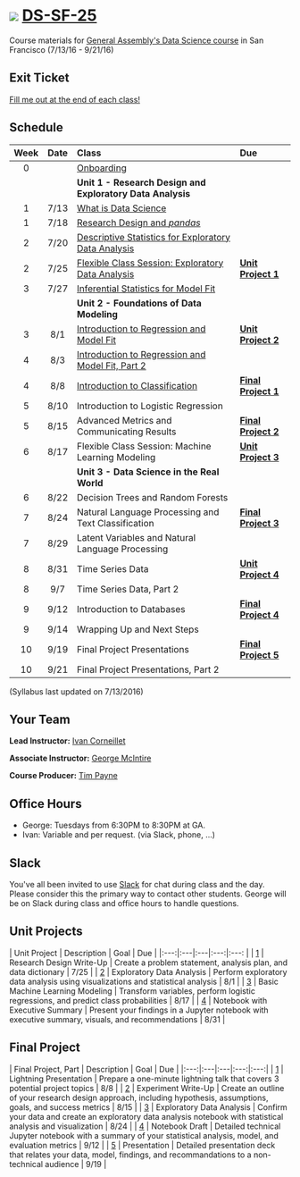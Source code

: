 # ![](https://ga-dash.s3.amazonaws.com/production/assets/logo-9f88ae6c9c3871690e33280fcf557f33.png) [DS-SF-25](https://github.com/ga-students/DS-SF-25)

Course materials for [General Assembly's Data Science course](https://generalassemb.ly/education/data-science/san-francisco) in San Francisco (7/13/16 - 9/21/16)

## Exit Ticket

[Fill me out at the end of each class!](http://tiny.cc/ds-sf-25)

## Schedule

| Week | Date | Class | Due |
|:---:|:---:|:---|:---|
| 0 | | [Onboarding](./onboarding) | |
| | | **Unit 1 - Research Design and Exploratory Data Analysis** |
| 1 | 7/13 | [What is Data Science](./classes/01) | |
| 1 | 7/18 | [Research Design and _pandas_](./classes/02) | |
| 2 | 7/20 | [Descriptive Statistics for Exploratory Data Analysis](./classes/03) | |
| 2 | 7/25 | [Flexible Class Session: Exploratory Data Analysis](./classes/04) | **[Unit Project 1](./unit-projects/1)** |
| 3 | 7/27 | [Inferential Statistics for Model Fit](./classes/05) | |
| | | **Unit 2 - Foundations of Data Modeling** | |
| 3 | 8/1 | [Introduction to Regression and Model Fit](./classes/06) | **[Unit Project 2](./unit-projects/2)** |
| 4 | 8/3 | [Introduction to Regression and Model Fit, Part 2](./classes/07) | |
| 4 | 8/8 | [Introduction to Classification](./classes/08) | **[Final Project 1](./final-project/1)** |
| 5 | 8/10 | Introduction to Logistic Regression | |
| 5 | 8/15 | Advanced Metrics and Communicating Results | **[Final Project 2](./final-project/2)** |
| 6 | 8/17 | Flexible Class Session: Machine Learning Modeling | **[Unit Project 3](./unit-projects/3)** |
| | | **Unit 3 - Data Science in the Real World** | |
| 6 | 8/22 | Decision Trees and Random Forests | |
| 7 | 8/24 | Natural Language Processing and Text Classification | **[Final Project 3](./final-project/3)** |
| 7 | 8/29 | Latent Variables and Natural Language Processing | |
| 8 | 8/31 | Time Series Data | **[Unit Project 4](./unit-projects/4)** |
| 8 | 9/7 | Time Series Data, Part 2 | |
| 9 | 9/12 | Introduction to Databases | **[Final Project 4](./final-project/4)** |
| 9 | 9/14 | Wrapping Up and Next Steps | |
| 10 | 9/19 | Final Project Presentations | **[Final Project 5](./final-project/5)** |
| 10 | 9/21 | Final Project Presentations, Part 2 | |

(Syllabus last updated on 7/13/2016)

## Your Team

**Lead Instructor:** [Ivan Corneillet](mailto:ivan+GA@paspeur.com)

**Associate Instructor:** [George McIntire](mailto:geo.mcintire@gmail.com)

**Course Producer:** [Tim Payne](mailto:timothy.payne@generalassemb.ly)

## Office Hours

- George: Tuesdays from 6:30PM to 8:30PM at GA.
- Ivan: Variable and per request.  (via Slack, phone, ...)

## Slack

You've all been invited to use [Slack](https://ds-sf-25.slack.com) for chat during class and the day.  Please consider this the primary way to contact other students.  George will be on Slack during class and office hours to handle questions.

## Unit Projects

| Unit Project | Description | Goal | Due |
|:---:|:---|:---|:---:|:---: |
| [1](./unit-projects/1) | Research Design Write-Up | Create a problem statement, analysis plan, and data dictionary | 7/25 |
| [2](./unit-projects/2) | Exploratory Data Analysis | Perform exploratory data analysis using visualizations and statistical analysis | 8/1 |
| [3](./unit-projects/3) | Basic Machine Learning Modeling | Transform variables, perform logistic regressions, and predict class probabilities | 8/17 |
| [4](./unit-projects/4) | Notebook with Executive Summary | Present your findings in a Jupyter notebook with executive summary, visuals, and recommendations | 8/31 |

## Final Project

| Final Project, Part | Description | Goal | Due |
|:---:|:---|:---|:---:|:---:|
| [1](./final-project/1) | Lightning Presentation | Prepare a one-minute lightning talk that covers 3 potential project topics | 8/8 |
| [2](./final-project/2) | Experiment Write-Up | Create an outline of your research design approach, including hypothesis, assumptions, goals, and success metrics | 8/15 |
| [3](./final-project/3) | Exploratory Data Analysis | Confirm your data and create an exploratory data analysis notebook with statistical analysis and visualization | 8/24 |
| [4](./final-project/4) | Notebook Draft | Detailed technical Jupyter notebook with a summary of your statistical analysis, model, and evaluation metrics | 9/12 |
| [5](./final-project/5) | Presentation | Detailed presentation deck that relates your data, model, findings, and recommandations to a non-technical audience | 9/19 |
